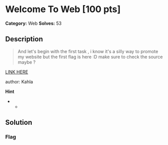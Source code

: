 # Welcome To Web [100 pts]

**Category:** Web
**Solves:** 53

## Description
>And let's begin with the first task , i know it's a silly way to promote my website but the first flag is here :D make sure to check the source maybe ?

<a href="https://ahmed-belkahla.me"> LINK HERE </a>

author: Kahla

**Hint**
* -

## Solution

### Flag

